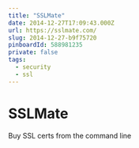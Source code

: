 ```yaml
---
title: "SSLMate"
date: 2014-12-27T17:09:43.000Z
url: https://sslmate.com/
slug: 2014-12-27-b9f75720
pinboardId: 588981235
private: false
tags:
  - security
  - ssl
---
```


# SSLMate

Buy SSL certs from the command line
